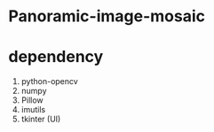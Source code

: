 # Panoramic-image-mosaic

# dependency
1. python-opencv
2. numpy
3. Pillow
4. imutils
5. tkinter (UI)
